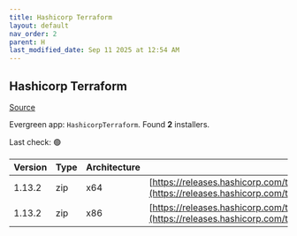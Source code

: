 ```yaml
---
title: Hashicorp Terraform
layout: default
nav_order: 2
parent: H
last_modified_date: Sep 11 2025 at 12:54 AM
---
```


## Hashicorp Terraform

[Source](https://www.terraform.io/)

Evergreen app: `HashicorpTerraform`. Found **2** installers.

Last check: 🟢

| Version | Type | Architecture | URI                                                                                                                                                                      |
| ------- | ---- | ------------ | ------------------------------------------------------------------------------------------------------------------------------------------------------------------------ |
| 1.13.2  | zip  | x64          | [https://releases.hashicorp.com/terraform/1.13.2/terraform_1.13.2_windows_amd64.zip](https://releases.hashicorp.com/terraform/1.13.2/terraform_1.13.2_windows_amd64.zip) |
| 1.13.2  | zip  | x86          | [https://releases.hashicorp.com/terraform/1.13.2/terraform_1.13.2_windows_386.zip](https://releases.hashicorp.com/terraform/1.13.2/terraform_1.13.2_windows_386.zip)     |
